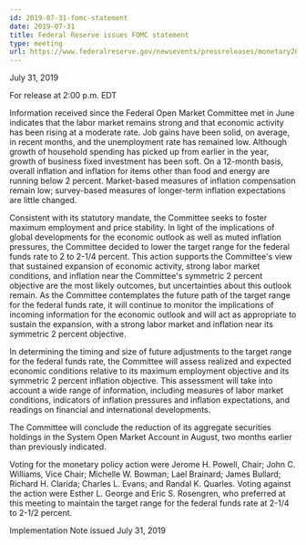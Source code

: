 ```yaml
---
id: 2019-07-31-fomc-statement
date: 2019-07-31
title: Federal Reserve issues FOMC statement
type: meeting
url: https://www.federalreserve.gov/newsevents/pressreleases/monetary20190731a.htm
---
```


July 31, 2019

For release at 2:00 p.m. EDT

Information received since the Federal Open Market Committee met in June indicates that the labor market remains strong and that economic activity has been rising at a moderate rate. Job gains have been solid, on average, in recent months, and the unemployment rate has remained low. Although growth of household spending has picked up from earlier in the year, growth of business fixed investment has been soft. On a 12-month basis, overall inflation and inflation for items other than food and energy are running below 2 percent. Market-based measures of inflation compensation remain low; survey-based measures of longer-term inflation expectations are little changed.

Consistent with its statutory mandate, the Committee seeks to foster maximum employment and price stability. In light of the implications of global developments for the economic outlook as well as muted inflation pressures, the Committee decided to lower the target range for the federal funds rate to 2 to 2-1/4 percent. This action supports the Committee's view that sustained expansion of economic activity, strong labor market conditions, and inflation near the Committee's symmetric 2 percent objective are the most likely outcomes, but uncertainties about this outlook remain. As the Committee contemplates the future path of the target range for the federal funds rate, it will continue to monitor the implications of incoming information for the economic outlook and will act as appropriate to sustain the expansion, with a strong labor market and inflation near its symmetric 2 percent objective.

In determining the timing and size of future adjustments to the target range for the federal funds rate, the Committee will assess realized and expected economic conditions relative to its maximum employment objective and its symmetric 2 percent inflation objective. This assessment will take into account a wide range of information, including measures of labor market conditions, indicators of inflation pressures and inflation expectations, and readings on financial and international developments.

The Committee will conclude the reduction of its aggregate securities holdings in the System Open Market Account in August, two months earlier than previously indicated.

Voting for the monetary policy action were Jerome H. Powell, Chair; John C. Williams, Vice Chair; Michelle W. Bowman; Lael Brainard; James Bullard; Richard H. Clarida; Charles L. Evans; and Randal K. Quarles. Voting against the action were Esther L. George and Eric S. Rosengren, who preferred at this meeting to maintain the target range for the federal funds rate at 2-1/4 to 2-1/2 percent.

Implementation Note issued July 31, 2019